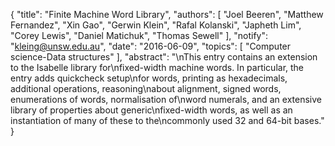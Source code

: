 {
    "title": "Finite Machine Word Library",
    "authors": [
        "Joel Beeren",
        "Matthew Fernandez",
        "Xin Gao",
        "Gerwin Klein",
        "Rafal Kolanski",
        "Japheth Lim",
        "Corey Lewis",
        "Daniel Matichuk",
        "Thomas Sewell"
    ],
    "notify": "kleing@unsw.edu.au",
    "date": "2016-06-09",
    "topics": [
        "Computer science-Data structures"
    ],
    "abstract": "\nThis entry contains an extension to the Isabelle library for\nfixed-width machine words. In particular, the entry adds quickcheck setup\nfor words, printing as hexadecimals, additional operations, reasoning\nabout alignment, signed words, enumerations of words, normalisation of\nword numerals, and an extensive library of properties about generic\nfixed-width words, as well as an instantiation of many of these to the\ncommonly used 32 and 64-bit bases."
}